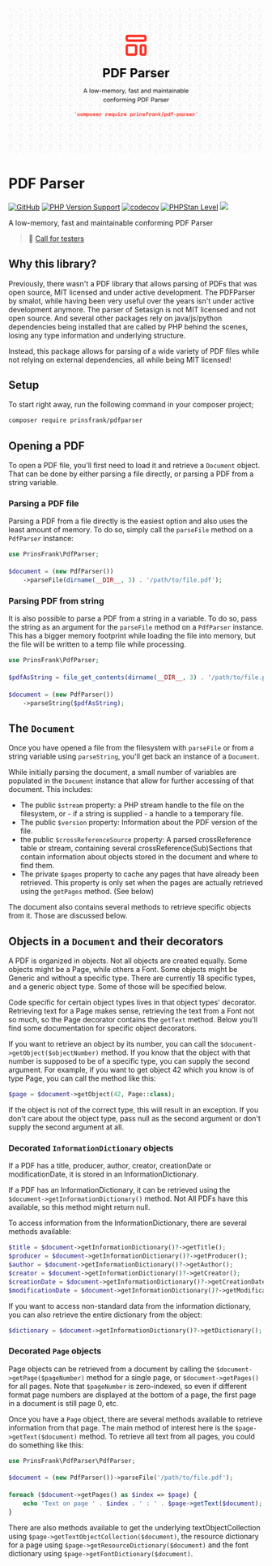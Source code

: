 <picture>
    <source srcset="https://github.com/PrinsFrank/pdfparser/raw/main/docs/images/banner_dark.png" media="(prefers-color-scheme: dark)">
    <img src="https://github.com/PrinsFrank/pdfparser/raw/main/docs/images/banner_light.png" alt="Banner">
</picture>

# PDF Parser

[![GitHub](https://img.shields.io/github/license/prinsfrank/pdfparser)](https://github.com/PrinsFrank/pdfparser/blob/main/LICENSE)
[![PHP Version Support](https://img.shields.io/packagist/php-v/prinsfrank/pdfparser)](https://github.com/PrinsFrank/pdfparser/blob/main/composer.json)
[![codecov](https://codecov.io/gh/PrinsFrank/pdfparser/branch/main/graph/badge.svg?token=2KXO43MCIC)](https://codecov.io/gh/PrinsFrank/pdfparser)
[![PHPStan Level](https://img.shields.io/badge/PHPStan-level%209-brightgreen.svg?style=flat)](https://github.com/PrinsFrank/pdfparser/blob/main/phpstan.neon)
[![](https://img.shields.io/static/v1?label=Sponsor&message=%E2%9D%A4&logo=GitHub&color=%23fe8e86)](https://github.com/sponsors/PrinsFrank)

A low-memory, fast and maintainable conforming PDF Parser

> :mega: [Call for testers](https://github.com/PrinsFrank/pdfparser/issues/2)

## Why this library?

Previously, there wasn't a PDF library that allows parsing of PDFs that was open source, MIT licensed and under active development. The PDFParser by smalot, while having been very useful over the years isn't under active development anymore. The parser of Setasign is not MIT licensed and not open source. And several other packages rely on java/js/python dependencies being installed that are called by PHP behind the scenes, losing any type information and underlying structure.

Instead, this package allows for parsing of a wide variety of PDF files while not relying on external dependencies, all while being MIT licensed!

## Setup

To start right away, run the following command in your composer project;

```bash
composer require prinsfrank/pdfparser
```

## Opening a PDF

To open a PDF file, you'll first need to load it and retrieve a `Document` object. That can be done by either parsing a file directly, or parsing a PDF from a string variable.

### Parsing a PDF file

Parsing a PDF from a file directly is the easiest option and also uses the least amount of memory. To do so, simply call the `parseFile` method on a `PdfParser` instance:

```php
use PrinsFrank\PdfParser;

$document = (new PdfParser())
    ->parseFile(dirname(__DIR__, 3) . '/path/to/file.pdf');
```

### Parsing PDF from string

It is also possible to parse a PDF from a string in a variable. To do so, pass the string as an argument for the `parseFile` method on a `PdfParser` instance. This has a bigger memory footprint while loading the file into memory, but the file will be written to a temp file while processing.

```php
use PrinsFrank\PdfParser;

$pdfAsString = file_get_contents(dirname(__DIR__, 3) . '/path/to/file.pdf');

$document = (new PdfParser())
    ->parseString($pdfAsString);
```

## The `Document`

Once you have opened a file from the filesystem with `parseFile` or from a string variable using `parseString`, you'll get back an instance of a `Document`.

While initially parsing the document, a small number of variables are populated in the `Document` instance that allow for further accessing of that document. This includes:
- The public `$stream` property: a PHP stream handle to the file on the filesystem, or - if a string is supplied - a handle to a temporary file.
- The public `$version` property: Information about the PDF version of the file.
- the public `$crossReferenceSource` property: A parsed crossReference table or stream, containing several crossReference(Sub)Sections that contain information about objects stored in the document and where to find them.
- The private `$pages` property to cache any pages that have already been retrieved. This property is only set when the pages are actually retrieved using the `getPages` method. (See below)

The document also contains several methods to retrieve specific objects from it. Those are discussed below.

## Objects in a `Document` and their decorators

A PDF is organized in objects. Not all objects are created equally. Some objects might be a Page, while others a Font. Some objects might be Generic and without a specific type. There are currently 18 specific types, and a generic object type. Some of those will be specified below.

Code specific for certain object types lives in that object types' decorator. Retrieving text for a Page makes sense, retrieving the text from a Font not so much, so the Page decorator contains the `getText` method. Below you'll find some documentation for specific object decorators.

If you want to retrieve an object by its number, you can call the `$document->getObject($objectNumber)` method. If you know that the object with that number is supposed to be of a specific type, you can supply the second argument. For example, if you want to get object 42 which you know is of type Page, you can call the method like this:

```php
$page = $document->getObject(42, Page::class);
```

If the object is not of the correct type, this will result in an exception. If you don't care about the object type, pass null as the second argument or don't supply the second argument at all.

### Decorated `InformationDictionary` objects

If a PDF has a title, producer, author, creator, creationDate or modificationDate, it is stored in an InformationDictionary.

If a PDF has an InformationDictionary, it can be retrieved using the `$document->getInformationDictionary()` method. Not All PDFs have this available, so this method might return null.

To access information from the InformationDictionary, there are several methods available:

```php
$title = $document->getInformationDictionary()?->getTitle(); 
$producer = $document->getInformationDictionary()?->getProducer(); 
$author = $document->getInformationDictionary()?->getAuthor(); 
$creator = $document->getInformationDictionary()?->getCreator(); 
$creationDate = $document->getInformationDictionary()?->getCreationDate(); 
$modificationDate = $document->getInformationDictionary()?->getModificationDate(); 
```

If you want to access non-standard data from the information dictionary, you can also retrieve the entire dictionary from the object:

```php
$dictionary = $document->getInformationDictionary()?->getDictionary();
```

### Decorated `Page` objects

Page objects can be retrieved from a document by calling the `$document->getPage($pageNumber)` method for a single page, or `$document->getPages()` for all pages. Note that `$pageNumber` is zero-indexed, so even if different format page numbers are displayed at the bottom of a page, the first page in a document is still page 0, etc.

Once you have a `Page` object, there are several methods available to retrieve information from that page. The main method of interest here is the `$page->getText($document)` method. To retrieve all text from all pages, you could do something like this:

```php
use PrinsFrank\PdfParser\PdfParser;

$document = (new PdfParser())->parseFile('/path/to/file.pdf');

foreach ($document->getPages() as $index => $page) {
    echo 'Text on page ' . $index . ' : ' . $page->getText($document);
}
```

There are also methods available to get the underlying textObjectCollection using `$page->getTextObjectCollection($document)`, the resource dictionary for a page using `$page->getResourceDictionary($document)` and the font dictionary using `$page->getFontDictionary($document)`.
